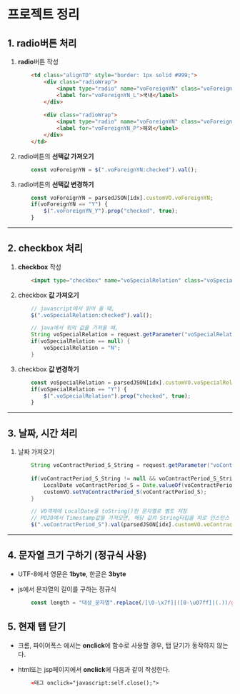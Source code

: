 # 프로젝트 정리

## 1. radio버튼 처리

1. **radio**버튼 작성

    ```html
        <td class="alignTD" style="border: 1px solid #999;">
            <div class="radioWrap">
                <input type="radio" name="voForeignYN" class="voForeignYN voForeignYN_N" id="voForeignYN_L" value="N" checked>
                <label for="voForeignYN_L">국내</label>
            </div>
            
            <div class="radioWrap">
                <input type="radio" name="voForeignYN" class="voForeignYN voForeignYN_Y" id="voForeignYN_P" value="Y">
                <label for="voForeignYN_P">해외</label>
            </div>
        </td>
    ```


1. radio버튼의 **선택값 가져오기**

    ```javascript
        const voForeignYN = $(".voForeignYN:checked").val();
    ```


1. radio버튼의 **선택값 변경하기**

    ```javascript
        const voForeignYN = parsedJSON[idx].customVO.voForeignYN;
		if(voForeignYN == "Y") {
			$(".voForeignYN_Y").prop("checked", true);
		}
    ```


---


## 2. checkbox 처리

1. **checkbox** 작성

    ```html
        <input type="checkbox" name="voSpecialRelation" class="voSpecialRelation" value="Y">
    ```


1. checkbox **값 가져오기**

    ```javascript
        // javascript에서 읽어 올 때,
        $(".voSpecialRelation:checked").val();
    ```

    ```java
        // java에서 위의 값을 가져올 떄,
        String voSpecialRelation = request.getParameter("voSpecialRelation");
		if(voSpecialRelation == null) {
			voSpecialRelation = "N";
		}
    ```

1. checkbox **값 변경하기**

    ```javascript
        const voSpecialRelation = parsedJSON[idx].customVO.voSpecialRelation;
		if(voSpecialRelation == "Y") {
			$(".voSpecialRelation").prop("checked", true);
		}
    ```


---


## 3. 날짜, 시간 처리

1. 날짜 가져오기

    ```java
        String voContractPeriod_S_String = request.getParameter("voContractPeriod_S");
		
        if(voContractPeriod_S_String != null && voContractPeriod_S_String.length() > 0) {
			LocalDate voContractPeriod_S = Date.valueOf(voContractPeriod_S_String).toLocalDate();
			customVO.setVoContractPeriod_S(voContractPeriod_S);
		}
    ```


    ```javascript
        // VO객체에 LocalDate을 toString()한 문자열로 별도 저장
        // POJO에서 Timestamp값을 가져오면, 해당 값의 String타입을 따로 인스턴스 변수에 저장
        $(".voContractPeriod_S").val(parsedJSON[idx].customVO.voContractPeriod_S_String);
    ```


---


## 4. 문자열 크기 구하기 (정규식 사용)

* UTF-8에서 영문은 **1byte**, 한글은 **3byte**

* js에서 문자열의 길이를 구하는 정규식

    ```javascript
        const length = "대상_문자열".replace(/[\0-\x7f]|([0-\u07ff]|(.))/g,"$&$1$2").length
    ```


## 5. 현재 탭 닫기

* 크롬, 파이어폭스 에서는 **onclick**에 함수로 사용할 경우, 탭 닫기가 동작하지 않는다.

* html또는 jsp페이지에서 **onclick**에 다음과 같이 작성한다.

    ```html
        <태그 onclick="javascript:self.close();">
    ```